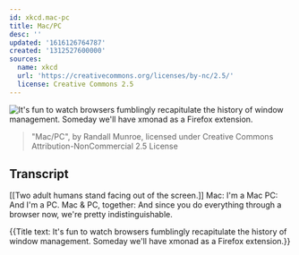 ```yaml
---
id: xkcd.mac-pc
title: Mac/PC
desc: ''
updated: '1616126764787'
created: '1312527600000'
sources:
  name: xkcd
  url: 'https://creativecommons.org/licenses/by-nc/2.5/'
  license: Creative Commons 2.5
---
```

![It's fun to watch browsers fumblingly recapitulate the history of window management. Someday we'll have xmonad as a Firefox extension.](https://imgs.xkcd.com/comics/mac_pc.png)
> "Mac/PC", by Randall Munroe, licensed under Creative Commons Attribution-NonCommercial 2.5 License

## Transcript
[[Two adult humans stand facing out of the screen.]]
Mac: I'm a Mac
PC: And I'm a PC.
Mac & PC, together: And since you do everything through a browser now, we're pretty indistinguishable.

{{Title text: It's fun to watch browsers fumblingly recapitulate the history of window management. Someday we'll have xmonad as a Firefox extension.}}
